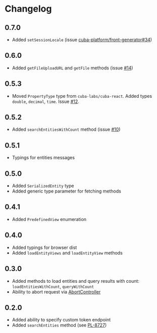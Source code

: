 # Changelog
## 0.7.0
- Added `setSessionLocale` (issue [cuba-platform/front-generator#34](https://github.com/cuba-platform/front-generator/issues/34))
## 0.6.0
- Added `getFileUploadURL` and `getFile` methods (issue [#14](https://github.com/cuba-platform/cuba-rest-js/issues/14)) 
## 0.5.3
- Moved `PropertyType` type from `cuba-labs/cuba-react`. Added types `double`, `decimal`, `time`. Issue [#12](https://github.com/cuba-platform/cuba-rest-js/issues/12). 
## 0.5.2
- Added `searchEntitiesWithCount` method (issue [#10](https://github.com/cuba-platform/cuba-rest-js/issues/10))
## 0.5.1
- Typings for entities messages
## 0.5.0
- Added `SerializedEntity` type
- Added generic type parameter for fetching methods
## 0.4.1
- Added `PredefinedView` enumeration
## 0.4.0
- Added typings for browser dist
- Added `loadEntityViews` and `loadEntityView` methods
## 0.3.0
- Added methods to load entities and query results with count: `loadEntitiesWithCount`, `queryWithCount`
- Ability to abort request via [AbortController](https://developer.mozilla.org/en-US/docs/Web/API/AbortController)
## 0.2.0
- Added ability to specify custom token endpoint
- Added `searchEntities` method (see [PL-8727](https://youtrack.cuba-platform.com/issue/PL-8727))

